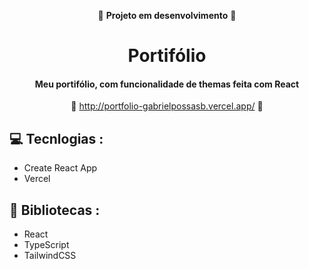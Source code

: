 <div align='center'>

   :construction: **Projeto em desenvolvimento** :construction:

   # Portifólio
      
   #### Meu portifólio, com funcionalidade de themas feita com React  ####

   :link: <http://portfolio-gabrielpossasb.vercel.app/> :link:
</div>

## :computer: Tecnlogias :

- Create React App
- Vercel

## :rocket: Bibliotecas :

- React
- TypeScript
- TailwindCSS
